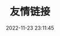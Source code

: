 ---
title: 友情链接
date: 2022-11-23 23:11:45
type: "link"
updated:
comments:
description:
keywords:
top_img:
mathjax:
katex:
aside:
aplayer:
highlight_shrink:
---
